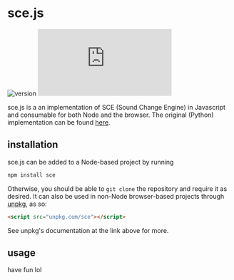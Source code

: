 # sce.js
![version](https://img.shields.io/npm/v/sce?style=flat-square) ![travis](https://img.shields.io/travis/auctumnus/sce.js?style=flat-square)

sce.js is a an implementation of SCE (Sound Change Engine) in Javascript and consumable for both Node and the browser.
The original (Python) implementation can be found [here](https://github.com/KathTheDragon/Conlanger).

## installation
sce.js can be added to a Node-based project by running
```bash
npm install sce
```
Otherwise, you should be able to ``git clone`` the repository and require it as desired.
It can also be used in non-Node browser-based projects through [unpkg](https://unpkg.com), as so:
```html
<script src="unpkg.com/sce"></script>
```
See unpkg's documentation at the link above for more.

## usage
have fun lol